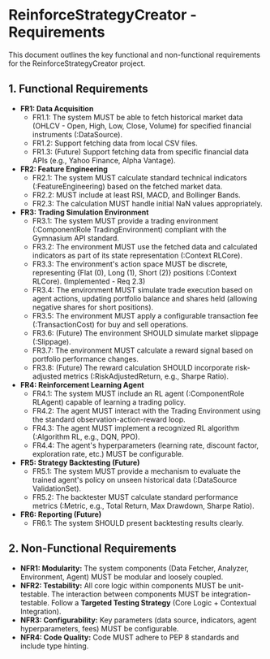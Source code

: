 # ReinforceStrategyCreator - Requirements

This document outlines the key functional and non-functional requirements for the ReinforceStrategyCreator project.

## 1. Functional Requirements

*   **FR1: Data Acquisition**
    *   FR1.1: The system MUST be able to fetch historical market data (OHLCV - Open, High, Low, Close, Volume) for specified financial instruments (:DataSource).
    *   FR1.2: Support fetching data from local CSV files.
    *   FR1.3: (Future) Support fetching data from specific financial data APIs (e.g., Yahoo Finance, Alpha Vantage).
*   **FR2: Feature Engineering**
    *   FR2.1: The system MUST calculate standard technical indicators (:FeatureEngineering) based on the fetched market data.
    *   FR2.2: MUST include at least RSI, MACD, and Bollinger Bands.
    *   FR2.3: The calculation MUST handle initial NaN values appropriately.
*   **FR3: Trading Simulation Environment**
    *   FR3.1: The system MUST provide a trading environment (:ComponentRole TradingEnvironment) compliant with the Gymnasium API standard.
    *   FR3.2: The environment MUST use the fetched data and calculated indicators as part of its state representation (:Context RLCore).
    *   FR3.3: The environment's action space MUST be discrete, representing {Flat (0), Long (1), Short (2)} positions (:Context RLCore). (Implemented - Req 2.3)
    *   FR3.4: The environment MUST simulate trade execution based on agent actions, updating portfolio balance and shares held (allowing negative shares for short positions).
    *   FR3.5: The environment MUST apply a configurable transaction fee (:TransactionCost) for buy and sell operations.
    *   FR3.6: (Future) The environment SHOULD simulate market slippage (:Slippage).
    *   FR3.7: The environment MUST calculate a reward signal based on portfolio performance changes.
    *   FR3.8: (Future) The reward calculation SHOULD incorporate risk-adjusted metrics (:RiskAdjustedReturn, e.g., Sharpe Ratio).
*   **FR4: Reinforcement Learning Agent**
    *   FR4.1: The system MUST include an RL agent (:ComponentRole RLAgent) capable of learning a trading policy.
    *   FR4.2: The agent MUST interact with the Trading Environment using the standard observation-action-reward loop.
    *   FR4.3: The agent MUST implement a recognized RL algorithm (:Algorithm RL, e.g., DQN, PPO).
    *   FR4.4: The agent's hyperparameters (learning rate, discount factor, exploration rate, etc.) MUST be configurable.
*   **FR5: Strategy Backtesting (Future)**
    *   FR5.1: The system MUST provide a mechanism to evaluate the trained agent's policy on unseen historical data (:DataSource ValidationSet).
    *   FR5.2: The backtester MUST calculate standard performance metrics (:Metric, e.g., Total Return, Max Drawdown, Sharpe Ratio).
*   **FR6: Reporting (Future)**
    *   FR6.1: The system SHOULD present backtesting results clearly.

## 2. Non-Functional Requirements

*   **NFR1: Modularity:** The system components (Data Fetcher, Analyzer, Environment, Agent) MUST be modular and loosely coupled.
*   **NFR2: Testability:** All core logic within components MUST be unit-testable. The interaction between components MUST be integration-testable. Follow a **Targeted Testing Strategy** (Core Logic + Contextual Integration).
*   **NFR3: Configurability:** Key parameters (data source, indicators, agent hyperparameters, fees) MUST be configurable.
*   **NFR4: Code Quality:** Code MUST adhere to PEP 8 standards and include type hinting.